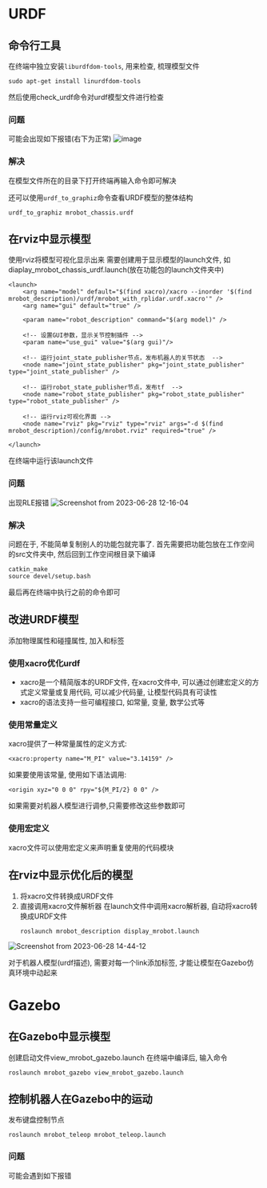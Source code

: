 # URDF
## 命令行工具
在终端中独立安装`liburdfdom-tools`, 用来检查, 梳理模型文件
```
sudo apt-get install linurdfdom-tools
```
然后使用check_urdf命令对urdf模型文件进行检查

### 问题  
可能会出现如下报错(右下为正常)
![image](https://github.com/Travis-alt/UAV/assets/102942951/f53e05fb-aac5-4cbe-8758-b436355bb0be)
### 解决  
在模型文件所在的目录下打开终端再输入命令即可解决  

还可以使用`urdf_to_graphiz`命令查看URDF模型的整体结构
```
urdf_to_graphiz mrobot_chassis.urdf
```
## 在rviz中显示模型
使用rviz将模型可视化显示出来
需要创建用于显示模型的launch文件, 如diaplay_mrobot_chassis_urdf.launch(放在功能包的launch文件夹中)
```launch
<launch>
	<arg name="model" default="$(find xacro)/xacro --inorder '$(find mrobot_description)/urdf/mrobot_with_rplidar.urdf.xacro'" />
	<arg name="gui" default="true" />

	<param name="robot_description" command="$(arg model)" />

    <!-- 设置GUI参数，显示关节控制插件 -->
	<param name="use_gui" value="$(arg gui)"/>

    <!-- 运行joint_state_publisher节点，发布机器人的关节状态  -->
	<node name="joint_state_publisher" pkg="joint_state_publisher" type="joint_state_publisher" />

	<!-- 运行robot_state_publisher节点，发布tf  -->
	<node name="robot_state_publisher" pkg="robot_state_publisher" type="robot_state_publisher" />

    <!-- 运行rviz可视化界面 -->
	<node name="rviz" pkg="rviz" type="rviz" args="-d $(find mrobot_description)/config/mrobot.rviz" required="true" />

</launch>
```
在终端中运行该launch文件
### 问题
出现RLE报错
![Screenshot from 2023-06-28 12-16-04](https://github.com/Travis-alt/UAV/assets/102942951/a4f6453a-f522-454a-8018-c2197ac0f5b4)
### 解决
问题在于, 不能简单复制别人的功能包就完事了. 
首先需要把功能包放在工作空间的src文件夹中, 然后回到工作空间根目录下编译
```
catkin_make
source devel/setup.bash
```
最后再在终端中执行之前的命令即可

## 改进URDF模型

添加物理属性和碰撞属性, 加入<inertia>和<collision>标签
### 使用xacro优化urdf
- xacro是一个精简版本的URDF文件, 在xacro文件中, 可以通过创建宏定义的方式定义常量或复用代码, 可以减少代码量, 让模型代码具有可读性
- xacro的语法支持一些可编程接口, 如常量, 变量, 数学公式等

### 使用常量定义
xacro提供了一种常量属性的定义方式:
```xacro
<xacro:property name="M_PI" value="3.14159" />
```
如果要使用该常量, 使用如下语法调用:
```xacro
<origin xyz="0 0 0" rpy="${M_PI/2} 0 0" />
```
如果需要对机器人模型进行调参,只需要修改这些参数即可
### 使用宏定义
xacro文件可以使用宏定义来声明重复使用的代码模块

## 在rviz中显示优化后的模型
1. 将xacro文件转换成URDF文件
2. 直接调用xacro文件解析器
   在launch文件中调用xacro解析器, 自动将xacro转换成URDF文件
   ```
   roslaunch mrobot_description display_mrobot.launch
   ```
![Screenshot from 2023-06-28 14-44-12](https://github.com/Travis-alt/UAV/assets/102942951/eb3bcdfb-995a-45ed-89be-8a66d1d923d2)

对于机器人模型(urdf描述), 需要对每一个link添加<gazebo>标签, 才能让模型在Gazebo仿真环境中动起来
# Gazebo
## 在Gazebo中显示模型
创建启动文件view_mrobot_gazebo.launch
在终端中编译后, 输入命令
```
roslaunch mrobot_gazebo view_mrobot_gazebo.launch
```
## 控制机器人在Gazebo中的运动
发布键盘控制节点
```
roslaunch mrobot_teleop mrobot_teleop.launch
```
### 问题
可能会遇到如下报错
